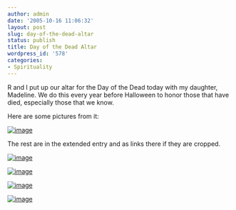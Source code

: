 ```yaml
---
author: admin
date: '2005-10-16 11:06:32'
layout: post
slug: day-of-the-dead-altar
status: publish
title: Day of the Dead Altar
wordpress_id: '578'
categories:
- Spirituality
---
```


R and I put up our altar for the Day of the Dead today with my daughter,
Madeline. We do this every year before Halloween to honor those that
have died, especially those that we know.

Here are some pictures from it:

[![image](http://www.zhangzhung.net/pics/2005-dod-1.jpg)](http://www.zhangzhung.net/pics/2005-dod-1.jpg)

The rest are in the extended entry and as links there if they are
cropped.

[![image](http://www.zhangzhung.net/pics/2005-dod-2.jpg)](http://www.zhangzhung.net/pics/2005-dod-2.jpg)

[![image](http://www.zhangzhung.net/pics/2005-dod-7.jpg)](http://www.zhangzhung.net/pics/2005-dod-7.jpg)

[![image](http://www.zhangzhung.net/pics/2005-dod-3.jpg)](http://www.zhangzhung.net/pics/2005-dod-3.jpg)

[![image](http://www.zhangzhung.net/pics/2005-dod-4.jpg)](http://www.zhangzhung.net/pics/2005-dod-4.jpg)

[](http://www.zhangzhung.net/pics/2005-dod-6.jpg%3E%3Cimg%20width=)
